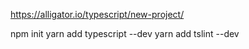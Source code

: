 https://alligator.io/typescript/new-project/

npm init
yarn add typescript --dev
yarn add tslint --dev
